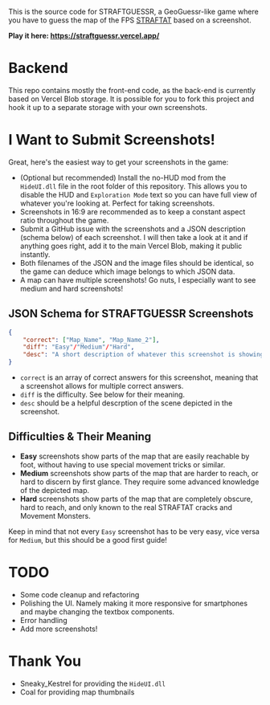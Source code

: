 This is the source code for STRAFTGUESSR, a GeoGuessr-like game where you have to guess the map of the FPS [STRAFTAT](https://store.steampowered.com/app/2386720/STRAFTAT/) based on a screenshot.

**Play it here: https://straftguessr.vercel.app/**

# Backend

This repo contains mostly the front-end code, as the back-end is currently based on Vercel Blob storage. It is possible for you to fork this project and hook it up to a separate storage with your own screenshots.

# I Want to Submit Screenshots!

Great, here's the easiest way to get your screenshots in the game:

* (Optional but recommended) Install the no-HUD mod from the `HideUI.dll` file in the root folder of this repository. This allows you to disable the HUD and `Exploration Mode` text so you can have full view of whatever you're looking at. Perfect for taking screenshots.
* Screenshots in 16:9 are recommended as to keep a constant aspect ratio throughout the game.
* Submit a GitHub issue with the screenshots and a JSON description (schema below) of each screenshot. I will then take a look at it and if anything goes right, add it to the main Vercel Blob, making it public instantly.
* Both filenames of the JSON and the image files should be identical, so the game can deduce which image belongs to which JSON data.
* A map can have multiple screenshots! Go nuts, I especially want to see medium and hard screenshots!

## JSON Schema for STRAFTGUESSR Screenshots

```json
{
    "correct": ["Map_Name", "Map_Name_2"],
    "diff": "Easy"/"Medium"/"Hard",
    "desc": "A short description of whatever this screenshot is showing."
}
```

* `correct` is an array of correct answers for this screenshot, meaning that a screenshot allows for multiple correct answers.
* `diff` is the difficulty. See below for their meaning.
* `desc` should be a helpful descrption of the scene depicted in the screenshot.

## Difficulties & Their Meaning

* **Easy** screenshots show parts of the map that are easily reachable by foot, without having to use special movement tricks or similar.
* **Medium** screenshots show parts of the map that are harder to reach, or hard to discern by first glance. They require some advanced knowledge of the depicted map.
* **Hard** screenshots show parts of the map that are completely obscure, hard to reach, and only known to the real STRAFTAT cracks and Movement Monsters.

Keep in mind that not every `Easy` screenshot has to be very easy, vice versa for `Medium`, but this should be a good first guide!


# TODO

* Some code cleanup and refactoring
* Polishing the UI. Namely making it more responsive for smartphones and maybe changing the textbox components.
* Error handling
* Add more screenshots!

# Thank You

* Sneaky_Kestrel for providing the `HideUI.dll`
* Coal for providing map thumbnails
